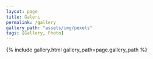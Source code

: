 ```yaml
---
layout: page
title: Galeri
permalink: /gallery
gallery_path: "assets/img/pexels"
tags: [Gallery, Photo]
---
```



{% include gallery.html gallery_path=page.gallery_path %}